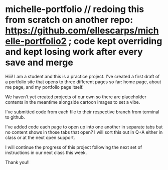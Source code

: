 # michelle-portfolio // redoing this from scratch on another repo: https://github.com/ellescarps/michelle-portfolio2 ; code kept overriding and kept losing work after every save and merge

Hiii! I am a student and this is a practice project. I've created a first draft of a portfolio site that opens to three different pages so far: home page, about me page, and my portfolio page itself. 

We haven't yet created projects of our own so there are placeholder contents in the meantime alongside cartoon images to set a vibe.

I've submitted code from each file to their respective branch from terminal to github. 

I've added code each page to open up into one another in separate tabs but no content shows in those tabs that open? I will sort this out in Q+A either in class or at the next open support.

I will continue the progress of this project following the next set of instructions in our next class this week.

Thank you!!

